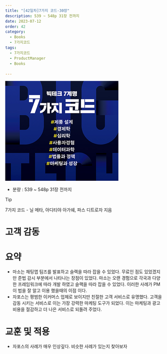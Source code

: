 ```yaml
---
title: "[42일차]7가지 코드-30장"
description: 539 ~ 548p 31장 전까지
date: 2023-07-12
order: 42
category:
  - Books
  - 7가지코드
tags:
  - 7가지코드
  - ProductManager
  - Books

---
```

![표지](./Untitled.png)
- 분량 : 539 ~ 548p 31장 전까지

>[!tip]
>7가지 코드 - 닐 메타, 아디티야 아가쉐, 파스 디트로자 지음


# 고객 감동

# 요약

- 마소는 채팅앱 팀즈를 발표하고 슬랙을 따라 잡을 수 있었다. 무료인 점도 있었겠지만 준법 감시 부분에서 나타나는 장점이 있었다. 마소는 오랜 경험으로 각국과 다양한 프레임워크에 따라 개발 하였고 슬랙을 따라 잡을 수 있었다. 이러한 사례가 PM이 법을 잘 알고 이용 했을때의 이점 이다.
- 자포스는 평범한 이커머스 업체로 보이지만 친절한 고객 서비스로 유명했다. 고객을 감동 시키는 서비스로 이는 가장 강력한 마케팅 도구가 되었다. 이는 마케팅과 광고비용을 절감하고 더 나은 서비스로 되돌려 주었다.

# 교훈 및 적용

- 자포스의 사례가 매우 인상깊다. 비슷한 사례가 있는지 찾아보자